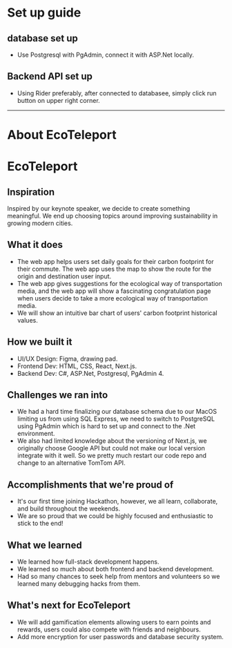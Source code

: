 # Set up guide
## database set up
- Use Postgresql with PgAdmin, connect it with ASP.Net locally.

## Backend API set up
- Using Rider preferably, after connected to databasee, simply click run button on upper right corner.

----------------
# About EcoTeleport

# EcoTeleport
## Inspiration
Inspired by our keynote speaker, we decide to create something meaningful. We end up choosing topics around improving sustainability in growing modern cities.

## What it does
- The web app helps users set daily goals for their carbon footprint for their commute. The web app uses the map to show the route for the origin and destination user input.
- The web app gives suggestions for the ecological way of transportation media, and the web app will show a fascinating congratulation page when users decide to take a more ecological way of transportation media.
- We will show an intuitive bar chart of users' carbon footprint historical values.

## How we built it
- UI/UX Design: Figma, drawing pad.
- Frontend Dev: HTML, CSS, React, Next.js.
- Backend Dev: C#, ASP.Net, Postgresql, PgAdmin 4.

## Challenges we ran into
- We had a hard time finalizing our database schema due to our MacOS limiting us from using SQL Express, we need to switch to PostgreSQL using PgAdmin which is hard to set up and connect to the .Net environment.
- We also had limited knowledge about the versioning of Next.js, we originally choose Google API but could not make our local version integrate with it well. So we pretty much restart our code repo and change to an alternative TomTom API.

## Accomplishments that we're proud of
- It's our first time joining Hackathon, however, we all learn, collaborate, and build throughout the weekends.
- We are so proud that we could be highly focused and enthusiastic to stick to the end!

## What we learned
- We learned how full-stack development happens.
- We learned so much about both frontend and backend development.
- Had so many chances to seek help from mentors and volunteers so we learned many debugging hacks from them.

## What's next for EcoTeleport
 - We will add gamification elements allowing users to earn points and rewards, users could also compete with friends and neighbours.
- Add more encryption for user passwords and database security system.

